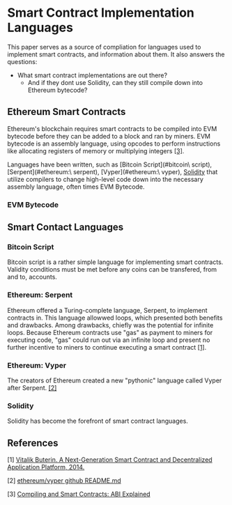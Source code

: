 # Smart Contract Implementation Languages
This paper serves as a source of compliation for languages used to implement smart contracts, and information about them. It also answers the questions:
+ What smart contract implementations are out there?
    + And if they dont use Solidity, can they still compile down into Ethereum bytecode? 

## Ethereum Smart Contracts
Ethereum's blockchain requires smart contracts to be compiled into EVM bytecode before they can be added to a block and ran by miners. EVM bytecode is an assembly language, using opcodes to perform instructions like allocating registers of memory or multiplying integers [[3]](#references). 

Languages have been written, such as [Bitcoin Script](#bitcoin\ script), [Serpent](#ethereum:\ serpent), [Vyper](#ethereum:\ vyper), [Solidity](#solidity) that utilize compilers to change high-level code down into the necessary assembly language, often times EVM Bytecode. 

### EVM Bytecode


## Smart Contact Languages
### Bitcoin Script
Bitcoin script is a rather simple language for implementing smart contracts. Validity conditions must be met before any coins can be transfered, from and to, accounts. 

### Ethereum: Serpent
Ethereum offered a Turing-complete language, Serpent, to implement contracts in. This language allowwed loops, which presented both benefits and drawbacks. Among drawbacks, chiefly was the potential for infinite loops. Because Ethereum contracts use "gas" as payment to miners for executing code, "gas" could run out via an infinite loop and present no further incentive to miners to continue executing a smart contract [[1]](#references).

### Ethereum: Vyper
The creators of Ethereum created a new "pythonic" language called Vyper after Serpent. [[2]](#references)

### Solidity
Solidity has become the forefront of smart contract languages. 






## References
[1] [Vitalik Buterin. A Next-Generation Smart Contract and Decentralized Application Platform, 2014.](https://cryptorating.eu/whitepapers/Ethereum/Ethereum_white_paper.pdf) 

[2] [ethereum/vyper github README.md](https://github.com/ethereum/vyper)

[3] [Compiling and Smart Contracts: ABI Explained](https://www.sitepoint.com/compiling-smart-contracts-abi/)